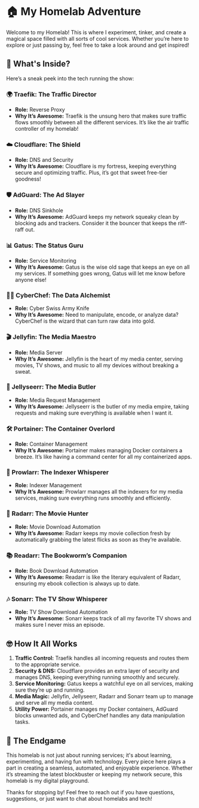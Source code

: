 # 🏠 My Homelab Adventure

Welcome to my Homelab! This is where I experiment, tinker, and create a magical space filled with all sorts of cool services. Whether you’re here to explore or just passing by, feel free to take a look around and get inspired!

## 🚀 What's Inside?

Here’s a sneak peek into the tech running the show:

### 🌍 Traefik: The Traffic Director
- **Role:** Reverse Proxy
- **Why It’s Awesome:** Traefik is the unsung hero that makes sure traffic flows smoothly between all the different services. It’s like the air traffic controller of my homelab!

### ☁️ Cloudflare: The Shield
- **Role:** DNS and Security
- **Why It’s Awesome:** Cloudflare is my fortress, keeping everything secure and optimizing traffic. Plus, it’s got that sweet free-tier goodness!

### 🛡️ AdGuard: The Ad Slayer
- **Role:** DNS Sinkhole
- **Why It’s Awesome:** AdGuard keeps my network squeaky clean by blocking ads and trackers. Consider it the bouncer that keeps the riff-raff out.

### 📊 Gatus: The Status Guru
- **Role:** Service Monitoring
- **Why It’s Awesome:** Gatus is the wise old sage that keeps an eye on all my services. If something goes wrong, Gatus will let me know before anyone else!

### 🧙‍♂️ CyberChef: The Data Alchemist
- **Role:** Cyber Swiss Army Knife
- **Why It’s Awesome:** Need to manipulate, encode, or analyze data? CyberChef is the wizard that can turn raw data into gold.

### 🎬 Jellyfin: The Media Maestro
- **Role:** Media Server
- **Why It’s Awesome:** Jellyfin is the heart of my media center, serving movies, TV shows, and music to all my devices without breaking a sweat.

### 🍿 Jellyseerr: The Media Butler
- **Role:** Media Request Management
- **Why It’s Awesome:** Jellyseerr is the butler of my media empire, taking requests and making sure everything is available when I want it.

### 🛠️ Portainer: The Container Overlord
- **Role:** Container Management
- **Why It’s Awesome:** Portainer makes managing Docker containers a breeze. It’s like having a command center for all my containerized apps.

### 🚨 Prowlarr: The Indexer Whisperer
- **Role:** Indexer Management
- **Why It’s Awesome:** Prowlarr manages all the indexers for my media services, making sure everything runs smoothly and efficiently.

### 🍿 Radarr: The Movie Hunter
- **Role:** Movie Download Automation
- **Why It’s Awesome:** Radarr keeps my movie collection fresh by automatically grabbing the latest flicks as soon as they’re available.

### 📚 Readarr: The Bookworm’s Companion
- **Role:** Book Download Automation
- **Why It’s Awesome:** Readarr is like the literary equivalent of Radarr, ensuring my ebook collection is always up to date.

### 🎶 Sonarr: The TV Show Whisperer
- **Role:** TV Show Download Automation
- **Why It’s Awesome:** Sonarr keeps track of all my favorite TV shows and makes sure I never miss an episode.

## 🤓 How It All Works

1. **Traffic Control:** Traefik handles all incoming requests and routes them to the appropriate service.
2. **Security & DNS:** Cloudflare provides an extra layer of security and manages DNS, keeping everything running smoothly and securely.
3. **Service Monitoring:** Gatus keeps a watchful eye on all services, making sure they’re up and running.
4. **Media Magic:** Jellyfin, Jellyseerr, Radarr and Sonarr team up to manage and serve all my media content.
5. **Utility Power:** Portainer manages my Docker containers, AdGuard blocks unwanted ads, and CyberChef handles any data manipulation tasks.

## 🎉 The Endgame

This homelab is not just about running services; it's about learning, experimenting, and having fun with technology. Every piece here plays a part in creating a seamless, automated, and enjoyable experience. Whether it’s streaming the latest blockbuster or keeping my network secure, this homelab is my digital playground.

Thanks for stopping by! Feel free to reach out if you have questions, suggestions, or just want to chat about homelabs and tech!
